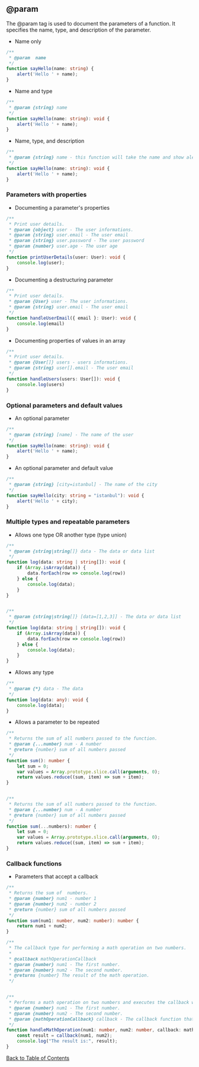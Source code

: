 
## @param

The @param tag is used to document the parameters of a function. It specifies the name, type, and description of the parameter.

* Name only

```typescript
/**
 * @param  name
 */
function sayHello(name: string) {
    alert('Hello ' + name);
}
```


* Name and type

```typescript
/**
 * @param {string} name
 */
function sayHello(name: string): void {
    alert('Hello ' + name);
}
```

* Name, type, and description

```typescript
/**
 * @param {string} name - this function will take the name and show alert.
 */
function sayHello(name: string): void {
    alert('Hello ' + name);
}
```

### Parameters with properties

* Documenting a parameter's properties

```typescript
/**
 * Print user details.
 * @param {object} user - The user informations.
 * @param {string} user.email - The user email
 * @param {string} user.password - The user password
 * @param {number} user.age - The user age
 */
function printUserDetails(user: User): void {
    console.log(user);
}
```

* Documenting a destructuring parameter

```typescript
/**
 * Print user details.
 * @param {User} user - The user informations.
 * @param {string} user.email - The user email
 */
function handleUserEmail({ email }: User): void {
    console.log(email)
}
```

* Documenting properties of values in an array

```typescript
/**
 * Print user details.
 * @param {User[]} users - users informations.
 * @param {string} user[].email - The user email
 */
function handleUsers(users: User[]): void {
    console.log(users)
}
```

### Optional parameters and default values

* An optional parameter

```typescript
/**
 * @param {string} [name] - The name of the user
 */
function sayHello(name: string): void {
    alert('Hello ' + name);
}
```

* An optional parameter and default value

```typescript
/**
 * @param {string} [city=istanbul] - The name of the city
 */
function sayHello(city: string = "istanbul"): void {
    alert('Hello ' + city);
}
```

### Multiple types and repeatable parameters

* Allows one type OR another type (type union)

```typescript
/**
 * @param {string|string[]} data - The data or data list
 */
function log(data: string | string[]): void {
    if (Array.isArray(data)) {
        data.forEach(row => console.log(row))
    } else {
        console.log(data);
    }
}


/**
 * @param {string|string[]} [data=[1,2,3]] - The data or data list
 */
function log(data: string | string[]): void {
    if (Array.isArray(data)) {
        data.forEach(row => console.log(row))
    } else {
        console.log(data);
    }
}
```

* Allows any type

```typescript
/**
 * @param {*} data - The data
 */
function log(data: any): void {
    console.log(data);
}
```

* Allows a parameter to be repeated

```typescript
/**
 * Returns the sum of all numbers passed to the function.
 * @param {...number} num - A number
 * @return {number} sum of all numbers passed
 */
function sum(): number {
    let sum = 0;
    var values = Array.prototype.slice.call(arguments, 0);
    return values.reduce((sum, item) => sum + item);
}


/**
 * Returns the sum of all numbers passed to the function.
 * @param {...number} num - A number
 * @return {number} sum of all numbers passed
 */
function sum(...numbers): number {
    let sum = 0;
    var values = Array.prototype.slice.call(arguments, 0);
    return values.reduce((sum, item) => sum + item);
}
```

### Callback functions

* Parameters that accept a callback

```typescript
/**
 * Returns the sum of  numbers.
 * @param {number} num1 - number 1
 * @param {number} num2 - number 2
 * @return {number} sum of all numbers passed
 */
function sum(num1: number, num2: number): number {
    return num1 + num2;
}

/**
 * The callback type for performing a math operation on two numbers.
 *
 * @callback mathOperationCallback
 * @param {number} num1 - The first number.
 * @param {number} num2 - The second number.
 * @returns {number} The result of the math operation.
 */


/**
 * Performs a math operation on two numbers and executes the callback with the result.
 * @param {number} num1 - The first number.
 * @param {number} num2 - The second number.
 * @param {mathOperationCallback} callback - The callback function that handles the result.
 */
function handleMathOperation(num1: number, num2: number, callback: mathOperationCallback): void {
    const result = callback(num1, num2);
    console.log("The result is:", result);
}
```

[Back to Table of Contents](README.md)
